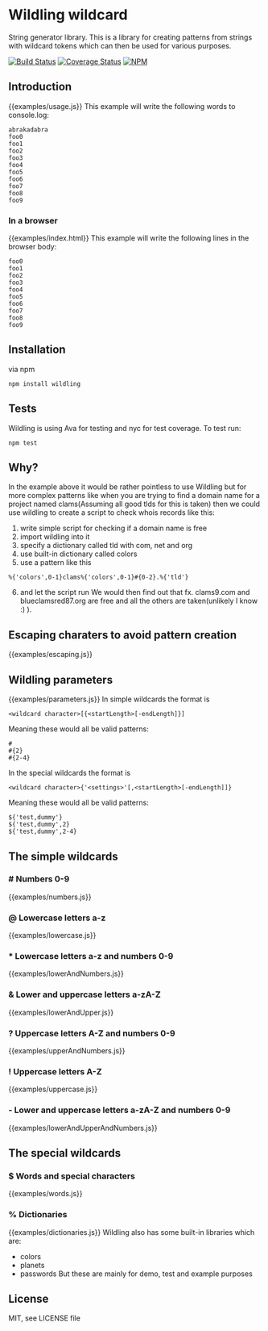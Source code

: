 # Wildling wildcard

String generator library. This is a library for creating patterns from strings with wildcard tokens which can then be used for various purposes.

[![Build Status](https://travis-ci.org/JustZisGuy/wildling.svg?branch=master)](https://travis-ci.org/JustZisGuy/wildling)
[![Coverage Status](https://coveralls.io/repos/github/JustZisGuy/wildling/badge.svg)](https://coveralls.io/github/JustZisGuy/wildling)
[![NPM](https://nodei.co/npm/wildling.png)](https://npmjs.org/package/wildling)

## Introduction

{{examples/usage.js}}
This example will write the following words to console.log:

```
abrakadabra
foo0
foo1
foo2
foo3
foo4
foo5
foo6
foo7
foo8
foo9
```

### In a browser

{{examples/index.html}}
This example will write the following lines in the browser body:

```
foo0
foo1
foo2
foo3
foo4
foo5
foo6
foo7
foo8
foo9
```

## Installation

via npm

```
npm install wildling
```

## Tests

Wildling is using Ava for testing and nyc for test coverage.
To test run:

```
npm test
```

## Why?

In the example above it would be rather pointless to use Wildling but for more
complex patterns like when you are trying to find a domain name for a project
named clams(Assuming all good tlds for this is taken) then we could use wildling
to create a script to check whois records like this:

1. write simple script for checking if a domain name is free
2. import wildling into it
3. specify a dictionary called tld with com, net and org
4. use built-in dictionary called colors
5. use a pattern like this

```
%{'colors',0-1}clams%{'colors',0-1}#{0-2}.%{'tld'}
```

6. and let the script run
   We would then find out that fx. clams9.com and blueclamsred87.org are free and all the others are taken(unlikely I know :) ).

## Escaping charaters to avoid pattern creation

{{examples/escaping.js}}

## Wildling parameters

{{examples/parameters.js}}
In simple wildcards the format is

```
<wildcard character>[{<startLength>[-endLength]}]
```

Meaning these would all be valid patterns:

```
#
#{2}
#{2-4}
```

In the special wildcards the format is

```
<wildcard character>{'<settings>'[,<startLength>[-endLength]]}
```

Meaning these would all be valid patterns:

```
${'test,dummy'}
${'test,dummy',2}
${'test,dummy',2-4}
```

## The simple wildcards

### \# Numbers 0-9

{{examples/numbers.js}}

### @ Lowercase letters a-z

{{examples/lowercase.js}}

### \* Lowercase letters a-z and numbers 0-9

{{examples/lowerAndNumbers.js}}

### & Lower and uppercase letters a-zA-Z

{{examples/lowerAndUpper.js}}

### ? Uppercase letters A-Z and numbers 0-9

{{examples/upperAndNumbers.js}}

### ! Uppercase letters A-Z

{{examples/uppercase.js}}

### - Lower and uppercase letters a-zA-Z and numbers 0-9

{{examples/lowerAndUpperAndNumbers.js}}

## The special wildcards

### \$ Words and special characters

{{examples/words.js}}

### % Dictionaries

{{examples/dictionaries.js}}
Wildling also has some built-in libraries which are:

- colors
- planets
- passwords
  But these are mainly for demo, test and example purposes

## License

MIT, see LICENSE file
